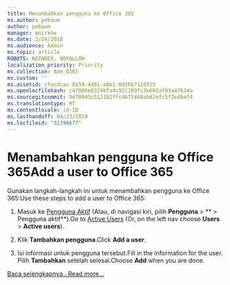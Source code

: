 ```yaml
---
title: Menambahkan pengguna ke Office 365
ms.author: pebaum
author: pebaum
manager: mnirkhe
ms.date: 2/24/2018
ms.audience: Admin
ms.topic: article
ROBOTS: NOINDEX, NOFOLLOW
localization_priority: Priority
ms.collection: Adm_O365
ms.custom: ''
ms.assetid: cfacdcac-8b59-4d81-a8b1-0d16b712df25
ms.openlocfilehash: c47086e8324bfa4c92c109fc3e602af93a47634a
ms.sourcegitcommit: 9d78905c512192ffc4675468abd2efc5f2e4baf4
ms.translationtype: HT
ms.contentlocale: id-ID
ms.lasthandoff: 04/23/2019
ms.locfileid: "32398677"
---
```

# <a name="add-a-user-to-office-365"></a><span data-ttu-id="9787a-102">Menambahkan pengguna ke Office 365</span><span class="sxs-lookup"><span data-stu-id="9787a-102">Add a user to Office 365</span></span>

<span data-ttu-id="9787a-103">Gunakan langkah-langkah ini untuk menambahkan pengguna ke Office 365:</span><span class="sxs-lookup"><span data-stu-id="9787a-103">Use these steps to add a user to Office 365:</span></span>
  
1. <span data-ttu-id="9787a-104">Masuk ke [Pengguna Aktif](https://admin.microsoft.com/Adminportal/Home?source=applauncher#/users) (Atau, di navigasi kiri, pilih **Pengguna** \> \*\* > Pengguna aktif\*\*).</span><span class="sxs-lookup"><span data-stu-id="9787a-104">Go to [Active Users](https://admin.microsoft.com/Adminportal/Home?source=applauncher#/users) (Or, on the left nav choose **Users** \> **Active users**).</span></span>
    
2. <span data-ttu-id="9787a-105">Klik **Tambahkan pengguna**.</span><span class="sxs-lookup"><span data-stu-id="9787a-105">Click **Add a user**.</span></span>
    
3. <span data-ttu-id="9787a-106">Isi informasi untuk pengguna tersebut.</span><span class="sxs-lookup"><span data-stu-id="9787a-106">Fill in the information for the user.</span></span> <span data-ttu-id="9787a-107">Pilih **Tambahkan** setelah selesai.</span><span class="sxs-lookup"><span data-stu-id="9787a-107">Choose **Add** when you are done.</span></span> 
    
[<span data-ttu-id="9787a-108">Baca selengkapnya...</span><span class="sxs-lookup"><span data-stu-id="9787a-108">Read more...</span></span>](https://support.office.com/article/1970f7d6-03b5-442f-b385-5880b9c256ec)
  

